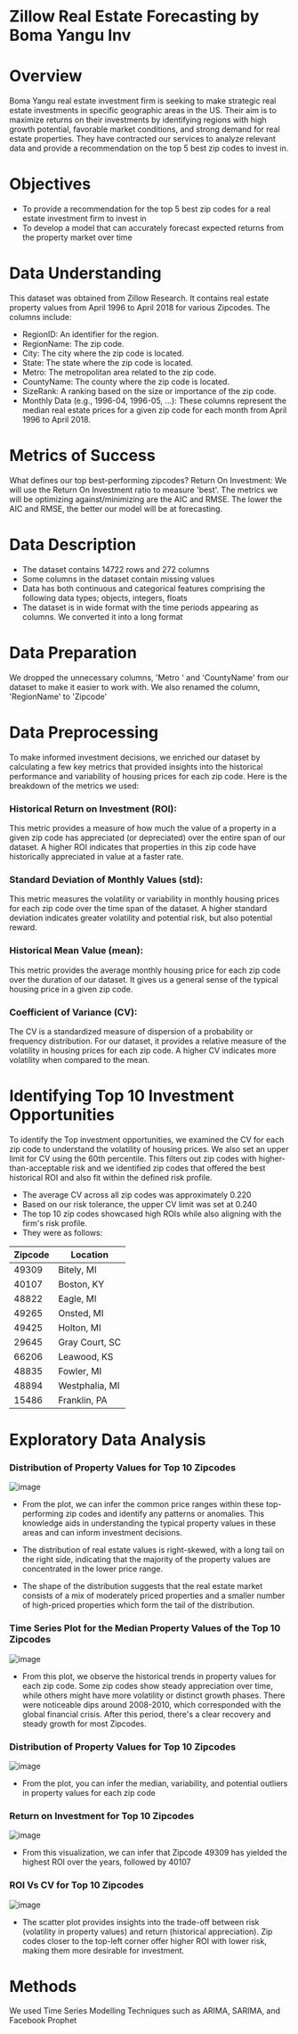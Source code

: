 # Zillow Real Estate Forecasting by Boma Yangu Inv
# Overview
Boma Yangu real estate investment firm is seeking to make strategic real estate investments in specific geographic areas in the US. Their aim is to maximize returns on their investments by identifying regions with high growth potential, favorable market conditions, and strong demand for real estate properties. They have contracted our services to analyze relevant data and provide a recommendation on the top 5 best zip codes to invest in.
# Objectives
* To provide a recommendation for the top 5 best zip codes for a real estate investment firm to invest in
* To develop a model that can accurately forecast expected returns from the property market over time
# Data Understanding
This dataset was obtained from Zillow Research. It contains real estate property values from April 1996 to April 2018 for various Zipcodes. The columns include:

* RegionID: An identifier for the region.
* RegionName: The zip code.
* City: The city where the zip code is located.
* State: The state where the zip code is located.
* Metro: The metropolitan area related to the zip code.
* CountyName: The county where the zip code is located.
* SizeRank: A ranking based on the size or importance of the zip code.
* Monthly Data (e.g., 1996-04, 1996-05, ...): These columns represent the median real estate prices for a given zip code for each month from April 1996 to April 2018.
# Metrics of Success
What defines our top best-performing zipcodes?
Return On Investment: We will use the Return On Investment ratio to measure 'best'.
The metrics we will be optimizing against/minimizing are the AIC and RMSE. The lower the AIC and RMSE, the better our model will be at forecasting.
# Data Description 
* The dataset contains 14722 rows and 272 columns
* Some columns in the dataset contain missing values
* Data has both continuous and categorical features comprising the following data types; objects, integers, floats
* The dataset is in wide format with the time periods appearing as columns. We converted it into a long format
# Data Preparation
We dropped the unnecessary columns, 'Metro ' and 'CountyName' from our dataset to make it easier to work with.
We also renamed the column, 'RegionName' to 'Zipcode' 
# Data Preprocessing 
To make informed investment decisions, we enriched our dataset by calculating a few key metrics that provided insights into the historical performance and variability of housing prices for each zip code. Here is the breakdown of the metrics we used:

### Historical Return on Investment (ROI):
This metric provides a measure of how much the value of a property in a given zip code has appreciated (or depreciated) over the entire span of our dataset. A higher ROI indicates that properties in this zip code have historically appreciated in value at a faster rate.
### Standard Deviation of Monthly Values (std):
This metric measures the volatility or variability in monthly housing prices for each zip code over the time span of the dataset. A higher standard deviation indicates greater volatility and potential risk, but also potential reward.
### Historical Mean Value (mean):
This metric provides the average monthly housing price for each zip code over the duration of our dataset. It gives us a general sense of the typical housing price in a given zip code.
### Coefficient of Variance (CV):
The CV is a standardized measure of dispersion of a probability or frequency distribution. For our dataset, it provides a relative measure of the volatility in housing prices for each zip code. A higher CV indicates more volatility when compared to the mean.
# Identifying Top 10 Investment Opportunities
To identify the Top investment opportunities, we examined the CV for each zip code to understand the volatility of housing prices.
We also set an upper limit for CV using the 60th percentile. This filters out zip codes with higher-than-acceptable risk and we identified zip codes that offered the best historical ROI and also fit within the defined risk profile.
* The average CV across all zip codes was approximately 0.220
* Based on our risk tolerance, the upper CV limit was set at 0.240
* The top 10 zip codes showcased high ROIs while also aligning with the firm's risk profile.
* They were as follows:

| Zipcode | Location |
|---|---|
| 49309 | Bitely, MI |
| 40107 | Boston, KY |
| 48822 | Eagle, MI |
| 49265 | Onsted, MI |
| 49425 | Holton, MI |
| 29645 | Gray Court, SC |
| 66206 | Leawood, KS |
| 48835 | Fowler, MI |
| 48894 | Westphalia, MI |
| 15486 | Franklin, PA |
# Exploratory Data Analysis
### Distribution of Property Values for Top 10 Zipcodes

![image](https://github.com/Kinya01/Zillow-Real---Estate-Forecasting/assets/128283613/5c3558e7-4a58-4e3d-bdce-1f898fb590f2)

* From the plot, we can infer the common price ranges within these top-performing zip codes and identify any patterns or anomalies. This knowledge aids in understanding the typical property values in these areas and can inform investment decisions.

* The distribution of real estate values is right-skewed, with a long tail on the right side, indicating that the majority of the property values are concentrated in the lower price range.

* The shape of the distribution suggests that the real estate market consists of a mix of moderately priced properties and a smaller number of high-priced properties which form the tail of the distribution.

### Time Series Plot for the Median Property Values of the Top 10 Zipcodes


![image](https://github.com/Kinya01/Zillow-Real---Estate-Forecasting/assets/128283613/1fd89e90-67ac-4d58-9a10-54589eb270e8)

* From this plot, we observe the historical trends in property values for each zip code. Some zip codes show steady appreciation over time, while others might have more volatility or distinct growth phases.
There were noticeable dips around 2008-2010, which corresponded with the global financial crisis. After this period, there's a clear recovery and steady growth for most Zipcodes.

### Distribution of Property Values for Top 10 Zipcodes

![image](https://github.com/Kinya01/Zillow-Real---Estate-Forecasting/assets/128283613/90fbae62-2d99-4f04-8928-ca1ed176937f)

* From the plot, you can infer the median, variability, and potential outliers in property values for each zip code

### Return on Investment for Top 10 Zipcodes

![image](https://github.com/Kinya01/Zillow-Real---Estate-Forecasting/assets/128283613/a851e7bc-90cb-4102-aa0c-d8739fa1e237)

* From this visualization, we can infer that Zipcode 49309 has yielded the highest ROI over the years, followed by 40107

### ROI Vs CV for Top 10 Zipcodes

![image](https://github.com/Kinya01/Zillow-Real---Estate-Forecasting/assets/128283613/25b96f9b-b3d2-489c-8fb5-7a304116286c)

* The scatter plot provides insights into the trade-off between risk (volatility in property values) and return (historical appreciation). Zip codes closer to the top-left corner offer higher ROI with lower risk, making them more desirable for investment.

# Methods
We used Time Series Modelling Techniques such as ARIMA, SARIMA, and Facebook Prophet




  


